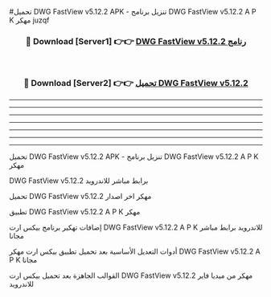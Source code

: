 #تحميل DWG FastView v5.12.2 APK - تنزيل برنامج DWG FastView v5.12.2 A P K مهكر juzqf 



<div align="center">
<h3>🔴 Download [Server1] 👉👉 <a href="https://apkdownload10.web.app/?title=DWG FastView v5.12.2">DWG FastView v5.12.2 رنامج</a></h3><br>

<h3>🔴 Download [Server2] 👉👉 <a href="https://apkdownload10.web.app/?title=DWG FastView v5.12.2">تحميل DWG FastView v5.12.2 </a></h3>
</div>


----------------------------------------------------------

----------------------------------------------------------

----------------------------------------------------------

----------------------------------------------------------

----------------------------------------------------------

----------------------------------------------------------

----------------------------------------------------------

تحميل DWG FastView v5.12.2 APK - تنزيل برنامج DWG FastView v5.12.2 A P K مهكر

DWG FastView v5.12.2 برابط مباشر للاندرويد

تحميل DWG FastView v5.12.2 مهكر اخر اصدار

تطبيق DWG FastView v5.12.2 A P K مهكر

إضافات تهكير برنامج بيكس ارت DWG FastView v5.12.2 A P K للاندرويد برابط مباشر مجانا

أدوات التعديل الأساسية بعد تحميل تطبيق بيكس ارت مهكر DWG FastView v5.12.2 A P K مجانا

القوالب الجاهزة بعد تحميل بيكس ارت DWG FastView v5.12.2 مهكر من ميديا فاير للاندرويد


